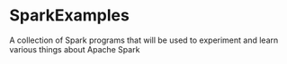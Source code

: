 # SparkExamples
A collection of Spark programs that will be used to experiment and learn various things about Apache Spark
